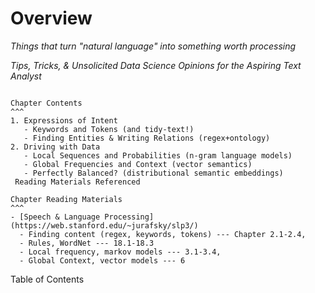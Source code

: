 # Overview

_Things that turn "natural language" into something worth processing_

_Tips, Tricks, & Unsolicited Data Science Opinions for the Aspiring Text Analyst_


````{card}

Chapter Contents
^^^
1. Expressions of Intent
   - Keywords and Tokens (and tidy-text!)
   - Finding Entities & Writing Relations (regex+ontology)
2. Driving with Data
   - Local Sequences and Probabilities (n-gram language models)
   - Global Frequencies and Context (vector semantics)
   - Perfectly Balanced? (distributional semantic embeddings)
 Reading Materials Referenced 
````

````{card}
Chapter Reading Materials
^^^
- [Speech & Language Processing](https://web.stanford.edu/~jurafsky/slp3/)
  - Finding content (regex, keywords, tokens) --- Chapter 2.1-2.4, 
  - Rules, WordNet --- 18.1-18.3
  - Local frequency, markov models --- 3.1-3.4, 
  - Global Context, vector models --- 6
````



Table of Contents
 
   
  


